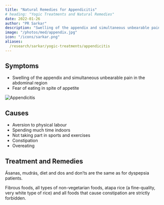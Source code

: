 ```yaml
---
title: "Natural Remedies for Appendicitis"
# heading: "Yogic Treatments and Natural Remedies"
date: 2022-01-26
author: "PR Sarkar"
description: "Swelling of the appendix and simultaneous unbearable pain in the abdominal region; fear of eating in spite of appetite or desire for food"
image: "/photos/med/appendix.jpg"
icon: "/icons/sarkar.png"
aliases:
  /research/sarkar/yogic-treatments/appendicitis
---
```



## Symptoms

- Swelling of the appendix and simultaneous unbearable pain in the abdominal region
- Fear of eating in spite of appetite

![Appendicitis](/photos/med/appendix.jpg)


## Causes

- Aversion to physical labour
- Spending much time indoors
- Not taking part in sports and exercises
- Constipation
- Overeating


## Treatment and Remedies

Ásanas, mudrás, diet and dos and don’ts are the same as for dyspepsia patients. 

Fibrous foods, all types of non-vegetarian foods, atapa rice (a fine-quality, very white type of rice) and all foods that cause constipation are strictly forbidden.


